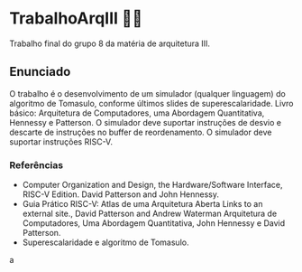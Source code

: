 # TrabalhoArqIII 👨‍💻
Trabalho final do grupo 8 da matéria de arquitetura III. 

## Enunciado
O trabalho é o desenvolvimento de um simulador (qualquer linguagem) do algoritmo de Tomasulo, conforme últimos slides de superescalaridade. Livro básico: Arquitetura de Computadores, uma Abordagem Quantitativa, Hennessy e Patterson. O simulador deve suportar instruções de desvio e descarte de instruções no buffer de reordenamento. O simulador deve suportar instruções RISC-V. 

### Referências
 - Computer Organization and Design, the Hardware/Software Interface, RISC-V Edition. David Patterson and John Hennessy.
 - Guia Prático RISC-V: Atlas de uma Arquitetura Aberta Links to an external site., David Patterson and Andrew Waterman Arquitetura de Computadores, Uma Abordagem Quantitativa, John Hennessy e David Patterson.
 - Superescalaridade e algoritmo de Tomasulo.

 a
